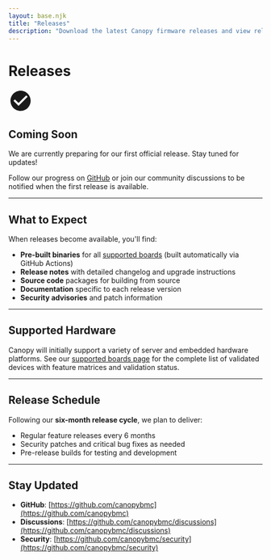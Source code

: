 ```yaml
---
layout: base.njk
title: "Releases"
description: "Download the latest Canopy firmware releases and view release notes for all versions."
---
```


<div class="content-page">

# Releases

<div class="releases-notice">
    <div class="notice-icon">
        <svg width="48" height="48" fill="currentColor" viewBox="0 0 24 24">
            <path d="M12 2C6.48 2 2 6.48 2 12s4.48 10 10 10 10-4.48 10-10S17.52 2 12 2zm-2 15l-5-5 1.41-1.41L10 14.17l7.59-7.59L19 8l-9 9z"/>
        </svg>
    </div>
    <div class="notice-content">
        <h2>Coming Soon</h2>
        <p>We are currently preparing for our first official release. Stay tuned for updates!</p>
        <p>Follow our progress on <a href="https://github.com/canopybmc" target="_blank" rel="noopener">GitHub</a> or join our community discussions to be notified when the first release is available.</p>
    </div>
</div>

---

## What to Expect

When releases become available, you'll find:

- **Pre-built binaries** for all [supported boards](/boards) (built automatically via GitHub Actions)
- **Release notes** with detailed changelog and upgrade instructions
- **Source code** packages for building from source
- **Documentation** specific to each release version
- **Security advisories** and patch information

---

## Supported Hardware

Canopy will initially support a variety of server and embedded hardware platforms. See our [supported boards page](/boards) for the complete list of validated devices with feature matrices and validation status.

---

## Release Schedule

Following our **six-month release cycle**, we plan to deliver:

- Regular feature releases every 6 months
- Security patches and critical bug fixes as needed
- Pre-release builds for testing and development

---

## Stay Updated

- **GitHub**: [https://github.com/canopybmc](https://github.com/canopybmc)
- **Discussions**: [https://github.com/canopybmc/discussions](https://github.com/canopybmc/discussions)
- **Security**: [https://github.com/canopybmc/security](https://github.com/canopybmc/security)

</div>